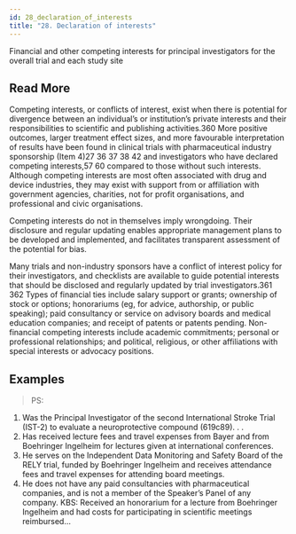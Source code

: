 ```yaml
---
id: 28_declaration_of_interests
title: "28. Declaration of interests"
---
```

Financial and other competing interests for principal investigators for the overall trial and each study site

## Read More

Competing interests, or conflicts of interest, exist when there is potential for divergence between an individual’s or institution’s private interests and their responsibilities to scientific and publishing activities.360 More positive outcomes, larger treatment effect sizes, and more favourable interpretation of results have been found in clinical trials with pharmaceutical industry sponsorship (Item 4)27 36 37 38 42 and investigators who have declared competing interests,57 60 compared to those without such interests. Although competing interests are most often associated with drug and device industries, they may exist with support from or affiliation with government agencies, charities, not for profit organisations, and professional and civic organisations.

Competing interests do not in themselves imply wrongdoing. Their disclosure and regular updating enables appropriate management plans to be developed and implemented, and facilitates transparent assessment of the potential for bias.

Many trials and non-industry sponsors have a conflict of interest policy for their investigators, and checklists are available to guide potential interests that should be disclosed and regularly updated by trial investigators.361 362 Types of financial ties include salary support or grants; ownership of stock or options; honorariums (eg, for advice, authorship, or public speaking); paid consultancy or service on advisory boards and medical education companies; and receipt of patents or patents pending. Non-financial competing interests include academic commitments; personal or professional relationships; and political, religious, or other affiliations with special interests or advocacy positions.

## Examples

> PS:
1. Was the Principal Investigator of the second International Stroke Trial (IST-2) to evaluate a neuroprotective compound (619c89). . .
2. Has received lecture fees and travel expenses from Bayer and from Boehringer Ingelheim for lectures given at international conferences.
3. He serves on the Independent Data Monitoring and Safety Board of the RELY trial, funded by Boehringer Ingelheim and receives attendance fees and travel expenses for attending board meetings.
4. He does not have any paid consultancies with pharmaceutical companies, and is not a member of the Speaker’s Panel of any company.
KBS:
Received an honorarium for a lecture from Boehringer Ingelheim and had costs for participating in scientific meetings reimbursed...